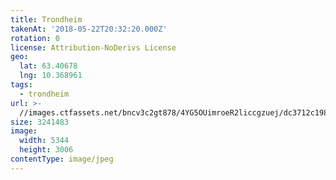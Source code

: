 ```yaml
---
title: Trondheim
takenAt: '2018-05-22T20:32:20.000Z'
rotation: 0
license: Attribution-NoDerivs License
geo:
  lat: 63.40678
  lng: 10.368961
tags:
  - trondheim
url: >-
  //images.ctfassets.net/bncv3c2gt878/4YG5OUimroeR2liccgzuej/dc3712c1985d8cf6c918eec48539fb19/trondheim_28413707138_o
size: 3241483
image:
  width: 5344
  height: 3006
contentType: image/jpeg
---
```


